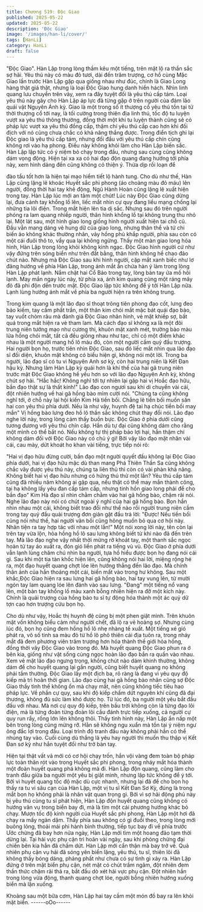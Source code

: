 ```yaml
---
title: Chương 519: Độc Giao
published: 2025-05-22
updated: 2025-05-22
description: 'Độc Giao'
image: '/images/han-li/cover/'
tags: [HanLi]
category: HanLi
draft: false
---
```


"Độc Giao".
Hàn Lập trong lòng thầm kêu một tiếng, trên mặt lộ ra thần sắc sợ
hãi.
Yêu thú này có màu đỏ tươi, dài đến trăm trượng, cơ hồ cùng
Mặc Giao lần trước Hàn Lập gặp qua giống nhau như đúc, chính
là Giao Long hàng thật giá thật, nhưng là loại Độc Giao hung
danh hiển hách.
Nhìn linh quang lưu chuyển trên vảy, xem ra đây tuyệt đối là yêu
thú cấp tám.
Loại yêu thú này gây cho Hàn Lập áp lực đã từng gặp ở trên
người của đám lão quái vật Nguyên Ánh kỳ.
Giao là một trong số ít thượng cổ yêu thú tồn tại từ thời thượng cổ
tới nay, là tối cường trong thiên địa linh thú, tốc độ tu luyện vượt
xa yêu thú thông thường, đồng thời một khi tu luyện thành cũng
sẽ có pháp lực vượt xa yêu thú đồng cấp, thậm chí yêu thú cấp
cao hơn khi đối địch với nó cũng chưa chắc có khả năng thắng
được.
Trong điển tịch ghi lại Độc giao là yêu thú cấp tám, nhưng đối đầu
với yêu thú cấp chín cũng không rơi vào hạ phong.
Điều này không khỏi làm cho Hàn Lập biến sắc.
Hàn Lập lập tức có ý niệm bỏ chạy trong đầu, nhưng sau cùng
cũng không dám vọng động.
Hiện tại xa xa có hai đạo độn quang đang hướng tới phía này,
xem hình dáng đến cũng không có thiện ý. Thừa dịp rối loạn để

đào tẩu tốt hơn là hiện tại mạo hiểm tiết lộ hành tung.
Cho dù như thế, Hàn Lập cũng lặng lẽ khoác Huyết sắc phi phong
(áo choàng màu đỏ máu) lên người, đồng thời hai tay khẽ động,
Ngũ Hành Hoàn cũng lặng lẽ xuất hiện trong tay.
Hàn Lập lúc mới an tâm một chút!
Lúc này Độc Giao cũng dừng lại, đưa cánh tay khổng lồ lên, liếc
mắt nhìn cự quy đang liều mạng chống lại những tia lôi điện.
Trong mắt hiện lên tia dị sắc.
Nhưng sau đó trên người phóng ra lam quang nhiếp người, thân
hình khổng lồ tại không trung thu nhỏ lại.
Một lát sau, một hình giao long giống hình người xuất hiện tai chỗ
cũ.
Đầu vẫn mang dáng vẻ hung dữ của giao long, nhưng thân thể và
tứ chi biến ảo không khác thường nhân, vảy hồng phủ khắp
người, phía sau còn có một cái đuôi thô to, vẩy qua lại không
ngừng.
Thấy một màn giao long hóa hình, Hàn Lập trong lòng khỏi không
kinh ngạc.
Độc Giao hình người cứ như vậy đứng trên sóng biển như trên
đất bằng, thân hình không hề chao đảo chút nào.
Nhưng mà Độc Giao sau khi hình người, cặp mắt xanh biếc như
lơ đãng hướng về phía Hàn Lập, trong ánh mắt ẩn chứa hàn ý
làm trong lòng Hàn Lập phát lạnh. Nắm chặt hai Cổ Bảo trong tay,
lòng bàn tay ứa mồ hôi lạnh.
May mắn ngay lúc này, từ phía xa, ánh kim quang cùng một ráng
mây đỏ đã phi độn dền trước mặt.
Độc Giao lập tức không để ý tới Hàn Lập nữa. Lạnh lùng hướng
ánh mắt về phía ba người hiện ra trên không trung.

Trong kim quang là một lão đạo sĩ thoạt trông tiên phong đạo cốt,
lưng đeo bảo kiếm, tay cầm phất trần, một thân kim chói mắt mặc
bát quái đạo bào, tay vuốt chòm râu mà đánh giá Độc Giao nhân
hình, vẻ mặt khiếp sợ, bất quá trong mắt hiện ra vẻ tham lam.
Mà cách đạo sĩ không xa là một đôi trung niên tướng mạo như
cương thi, khuôn mặt xanh mét, trường bào màu lửa hồng chói
mắt, tất cả đều giống nhau như tạc, chỉ có một điếm khác nhau là
một người mang hồ lô màu đỏ, còn một người cầm quỷ đầu
trượng.
Hai người bọn họ, trước tiên nhìn Độc Giao, sau đó liếc mắt nhìn
qua lão đạo sĩ đối diện, khuôn mặt không có biểu hiện gì, không
nói một lời.
Trong ba người, lão đạo sĩ có tu vi Nguyên Anh sơ kỳ, còn hai
trung niên là Kết Đan hậu kỳ. Nhưng làm Hàn Lập kỳ quái hơn là
khí thế của hai gã trung niên trước mặt Độc Giao không hề yếu
hơn so với lão đạo Nguyên Anh kỳ, không chút sợ hãi.
"Hắc hắc! Không nghĩ tới tự nhiên lại gặp hai vị Hoắc đạo hữu,
bần đạo thật sự là thất kính!" Lão đạo con ngươi sau khi di
chuyển vài cái, đột nhiên hướng về hai gã hồng bào mỉm cười
nói.
"Chúng ta cũng không nghĩ tới, ở chỗ này lại hội kiến Kim Hà tiền
bối. Chẳng lẽ tiền bối muốn săn hai con yêu thú phía dưới. Nếu là
như vậy, huynh đệ tai hạ chúc tiền bối may mắn" Vị hồng bào
lưng đeo hồ lô thần sắc không chút thay đổi nói.
Lão đạo nghe lời này, trong lòng cảm thấy buồn bực.
Độc Giao ở phía dưới cũng tương đương với yêu thú chín cấp.
Hắn dù tự đại cũng không dám cho rằng một mình có thể bắt nó.
Nếu không tự thị pháp bảo lợi hại, hắn thậm chí không dám đối
với Độc Giao này có chủ ý gì!
Bởi vậy lão đạo mặt nhăn vài cái, cau mày, dứt khoát ho khan vài
tiếng, trực tiếp nói rõ:

"Hai vị đạo hữu đừng cười, bần đạo một người quyết đấu không
lại Độc Giao phía dưới, hai vị đạo hữu mặc dù than mang Phá
Thiên Thần Sa cũng không chắc vây được yêu thú này, chúng ta
liên thủ thì còn có vài phàn khả năng. Không biết hai vị đạo hữu
nhưng có hứng thú thử một lần? Yêu thú cấp tám cũng đã nhiều
năm không ai gặp qua, nếu thật có thể may mắn thành công, tại
hạ không lấy yêu đan cấp tám cấp, nhưng tinh hồn giao long phải
để cho bần đạo" Kim Hà đạo sĩ nhìn chằm chằm vào hai gã hồng
bào, chậm rãi nói.
Nghe lão đạo này nói có chút ngoài ý nghĩ của hai gã hồng bào.
Bọn hắn nhìn nhau một cái, không biết trao đổi như thế nào rồi
người trung niên cầm trong tay quỷ đầu quải trượng đơn giản gật
đầu trả lời:
"Được! Nếu tiền bối cũng nói như thế, hai người vãn bối cũng
hông muốn bỏ qua cơ hội này. Nhân tiện ra tay hợp tác với nhau
một lần!" Một nói xong lời này, tên còn lại trên tay vừa lộn, hỏa
hồng hồ lô sau lưng không biết từ khi nào đã đến trên tay.
Mà lão đạo nghe vậy nhất thời mừng rỡ khoát tay, một thanh sắc
ngọc hoàn từ tay áo xuất ra, đón gió liền phát ra tiếng vù vù.
Độc Giao ở phía dưới vẫn lạnh lùng chăm chú nhìn ba người, tựa
hồ hiểu được bọn họ đang nói cái gì.
Sau khi một tia tàn khốc hiện lên, cũng không nói hai lời, miệng
rộng hé ra, một đạo huyết quang chợt lóe lên hướng thẳng đến
lão đạo. Mà chính thân ảnh của hắn thoáng một cái, biến mất vào
trong hư không.
Sau một khắc,Độc Giao hiện ra sau lưng hai gã hồng bào, hai tay
vung lên, từ mười ngón tay lam quang lóe lên đánh vào sau lưng.
"Đang" một tiếng nổ vang lên, một bàn tay khổng lồ màu xanh
bỗng nhiên hiện ra đỡ một kích này.
Chính là quải trượng của hồng bào tu sĩ tự động hóa thành một
ác quỷ dữ tợn cao hơn trượng cứu bọn họ.

Cho dù như vậy, Hoắc thị huynh đệ cũng bị một phen giật mình.
Trên khuôn mặt vốn không biểu cảm như người chết, đã lộ ra vẻ
hoảng sợ.
Nhưng cùng lúc đó, bọn họ cũng đem hồng hồ lô nhẹ nhàng tế
xuất. Một tiếng xé gió phát ra, vô số tinh sa màu đỏ từ hồ lô phô
thiên cái địa tuôn ra, trong nháy mắt đã đem phương viên trăm
trượng hơn hóa thành thế giới hỏa hồng, đồng thời vây Độc Giao
vào trong đó.
Mà huyết quang Độc Giao phun ra ở bên kia, giống như vật sống
cùng ngọc hoàn lão đạo bắn ra quấn vào nhau.
Xem vẻ mặt lão đạo ngưng trọng, không chút nào dám khinh
thường, không dám để cho huyết quang lại gần người, cũng biết
huyết quang nọ không phải tầm thường.
Độc Giao lấy một địch ba, rõ ràng là đang vì yêu quy độ kiếp mà
trì hoãn thời gian.
Lão đạo cùng hai gã hồng bào nhân cũng sợ Độc Giao thấy tình
thế không ổn mà chạy mất, nên cũng không tiếc tiêu hao pháp
lực. Về phần cự quy, sau khi độ kiếp chấm dứt nguyên khí cũng
đã đại thương, không đủ sức làm khó được họ.
Từ lúc đó, ba người một yêu bắt đầu đấu với nhau. Mà nơi cự quy
độ kiếp, trên bầu trời không còn là từng đạo lôi điện, mà là từng
đoàn từng đoàn lôi cầu đánh trực tiếp xuống, cả người cự quy run
rẩy, rống lớn lên không thôi.
Thấy tình hình này, Hàn Lập ẩn nấp một bên trong lòng cũng
mừng rỡ.
Hằn sẽ không ngu xuẩn mà tồn tại ý niệm ngư ông đắc lợi trong
đầu. Loại trình độ tranh đấu này không phải hắn có thể nhúng tay
vào. Cuối cùng dù thắng là yêu hay người thì muốn thu thập vị
Kết Đan sơ kỳ như hắn tuyệt đối như trở bàn tay.

Hiện tại thật vất vả mới có cơ hội chạy trốn, hắn vội vàng đem
toàn bộ pháp lực toàn thân rót vào trong Huyết sắc phi phong,
trong nháy mắt hóa thành một đoàn huyết quang phá không mà
đi.
Hàn Lập độn quang, cũng làm cho tranh đấu giữa ba người một
yêu bị giật mình, nhưng lập tức không để ý tới.
Bởi vì huyết quang tốc độ mặc dù cực nhanh, nhưng lại đã để cho
bọn họ thấy ra tu vi sâu cạn của Hàn Lập, một vị tu sĩ Kết Đan Sơ
Kỳ, đúng là trong mắt bọn họ không phải là nhân vật quan trọng
gì.
Bởi vì sợ hãi động phủ này bị yêu thú cùng tu sĩ phát hiện, Hàn
Lập độn huyết quang cũng không có hướng vân vụ trong biển bay
đi, mà là tìm một cái phương hướng khác bỏ chạy.
Mượn tốc độ kinh người của Huyết sắc phi phong, Hàn Lập một
hơi đã chạy ra mấy ngàn dặm.
Thấy phía sau không có gì đuổi theo, trong lòng mới buông lỏng,
thoải mái phi hành bình thường, tiếp tục bay đi về phía trước
Ước chừng đã bay hơn nửa ngày, Hàn Lập mới tìm một hoang
đảo tạm thời dừng lại.
Tại hải vực phụ cận trì hoãn vài ngày, sau khi phỏng chừng đại
chiến bên kia hẳn đã chấm dứt. Hàn Lập mới cẩn thận mà bay trở
về.
Quả nhiên phụ cận vụ hải đã sóng yên biển lặng, yêu thú, tu sĩ,
thiên lôi đã không thấy bóng dáng, phảng phất như chưa có sự
tình gì xảy ra.
Hàn Lập đứng ở trên mặt biển phụ cận, nét mặt có chút trầm
ngâm, đột nhiên đem thần thức chậm rãi thả ra, bắt đầu dò xét hải
vực phụ cận.
Đột nhiên hắn trong lòng vừa động, thanh quang chợt lóe, người
bỗng nhiên hướng xuống biển mà lặn xuống.

Khoảng sau một bữa cơm, Hàn Lập hai tay cầm một món đồ bay
ra lên khỏi mặt biển.
------oOo------
